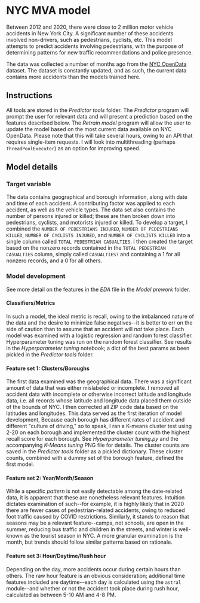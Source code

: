 # NYC MVA model

Between 2012 and 2020, there were close to 2 million motor vehicle accidents in New York City. A significant number of these accidents involved non-drivers, such as pedestrians, cyclists, etc. This model attempts to predict accidents involving pedestrians, with the purpose of determining patterns for new traffic recommendations and police presence.

The data was collected a number of months ago from the [NYC OpenData](https://data.cityofnewyork.us/Public-Safety/Motor-Vehicle-Collisions-Crashes/h9gi-nx95) dataset. The dataset is constantly updated, and as such, the current data contains more accidents than the models trained here. 

## Instructions
All tools are stored in the _Predictor tools_ folder. The _Predictor_ program will prompt the user for relevant data and will present a prediction based on the features described below. The _Retrain model_ program will allow the user to update the model based on the most current data available on NYC OpenData. Please note that this will take several hours, owing to an API that requires single-item requests. I will look into multithreading (perhaps `ThreadPoolExecutor`) as an option for improving speed. 

## Model details
### Target variable
The data contains geographical and borough information, along with date and time of each accident. A contributing factor was applied to each accident, as well as the vehicle types. The data set also contains the number of persons injured or killed; these are then broken down into pedestrians, cyclists, and motorists injured or killed. To develop a target, I combined the `NUMBER OF PEDESTRIANS INJURED`, `NUMBER OF PEDESTRIANS KILLED`, `NUMBER OF CYCLISTS INJURED`, and `NUMBER OF CYCLISTS KILLED`  into a single column called `TOTAL PEDESTRIAN CASUALTIES`. I then created the target based on the nonzero records contained in the `TOTAL PEDESTRIAN CASUALTIES` column, simply called `CASUALTIES?` and containing a 1 for all nonzero records, and a 0 for all others.

### Model development
See more detail on the features in the _EDA_ file in the _Model prework_ folder.

#### Classifiers/Metrics
In such a model, the ideal metric is recall, owing to the imbalanced nature of the data and the desire to minimize false negatives--it is better to err on the side of caution than to assume that an accident will _not_ take place.
Each model was examined with a logistic regression and random forest classifier. Hyperparameter tuning was run on the random forest classifier. See results in the _Hyperparameter tuning_ notebook; a dict of the best params as been pickled in the _Predictor tools_ folder.

#### Feature set 1: Clusters/Boroughs
The first data examined was the geographical data. There was a significant amount of data that was either mislabeled or incomplete. I removed all accident data with incomplete or otherwise incorrect latitude and longitude data, i.e. all records whose latitude and longitude data placed them outside of the bounds of NYC. I then corrected all ZIP code data based on the latitudes and longitudes. This data served as the first iteration of model development, Because each borough has different rates of accident and different "culture of driving," so to speak, I ran a K-means cluster test using 2-20 on each borough and implemented the cluster count with the highest recall score for each borough. See _Hyperparameter tuning.py_ and the accompanying _K-Means tuning_ PNG file for details. The cluster counts are saved in the _Predictor tools_ folder as a pickled dictionary. These cluster counts, combined with a dummy set of the borough feature, defined the first model.

#### Feature set 2: Year/Month/Season
While a specific _pattern_ is not easily detectable among the date-related data, it is apparent that these are nonetheless relevant features. Intuition dictates examination of such--for example, it is highly likely that in 2020 there are fewer cases of pedestrian-related accidents, owing to reduced foot traffic caused by COVID restrictions. Similarly, it stands to reason that seasons may be a relevant feature--camps, not schools, are open in the summer, reducing bus traffic and children in the streets, and winter is well-known as the tourist season in NYC. A more granular examination is the month, but trends should follow similar patterns based on rationale.

#### Feature set 3: Hour/Daytime/Rush hour
Depending on the day, more accidents occur during certain hours than others. The raw hour feature is an obvious consideration; additional time features included are daytime--each day is calculated using the `astral` module--and whether or not the accident took place during rush hour, calculated as between 5-10 AM and 4-8 PM.